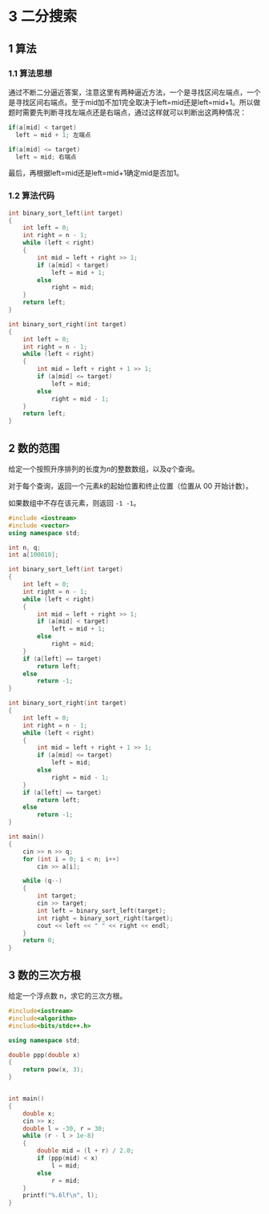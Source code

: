 # 3 二分搜索

## 1 算法

### 1.1 算法思想

通过不断二分逼近答案，注意这里有两种逼近方法，一个是寻找区间左端点，一个是寻找区间右端点。至于mid加不加1完全取决于left=mid还是left=mid+1。所以做题时需要先判断寻找左端点还是右端点，通过这样就可以判断出这两种情况：

```c++
if(a[mid] < target)
  left = mid + 1; 左端点
```

```c
if(a[mid] <= target)
  left = mid; 右端点
```

最后，再根据left=mid还是left=mid+1确定mid是否加1。

### 1.2 算法代码

```c++
int binary_sort_left(int target)
{
    int left = 0;
    int right = n - 1;
    while (left < right)
    {
        int mid = left + right >> 1;
        if (a[mid] < target)
            left = mid + 1;
        else
            right = mid;
    }
    return left;
}

int binary_sort_right(int target)
{
    int left = 0;
    int right = n - 1;
    while (left < right)
    {
        int mid = left + right + 1 >> 1;
        if (a[mid] <= target)
            left = mid;
        else
            right = mid - 1;
    }
    return left;
}
```

## 2 数的范围

给定一个按照升序排列的长度为$n$的整数数组，以及$q$个查询。

对于每个查询，返回一个元素$k$的起始位置和终止位置（位置从 00 开始计数）。

如果数组中不存在该元素，则返回 `-1 -1`。

```c++
#include <iostream>
#include <vector>
using namespace std;

int n, q;
int a[100010];

int binary_sort_left(int target)
{
    int left = 0;
    int right = n - 1;
    while (left < right)
    {
        int mid = left + right >> 1;
        if (a[mid] < target)
            left = mid + 1;
        else
            right = mid;
    }
    if (a[left] == target)
        return left;
    else
        return -1;
}

int binary_sort_right(int target)
{
    int left = 0;
    int right = n - 1;
    while (left < right)
    {
        int mid = left + right + 1 >> 1;
        if (a[mid] <= target)
            left = mid;
        else
            right = mid - 1;
    }
    if (a[left] == target)
        return left;
    else
        return -1;
}

int main()
{
    cin >> n >> q;
    for (int i = 0; i < n; i++)
        cin >> a[i];

    while (q--)
    {
        int target;
        cin >> target;
        int left = binary_sort_left(target);
        int right = binary_sort_right(target);
        cout << left << " " << right << endl;
    }
    return 0;
}

```

## 3 数的三次方根

给定一个浮点数 n，求它的三次方根。

```c++
#include<iostream>
#include<algorithm>
#include<bits/stdc++.h>

using namespace std;

double ppp(double x)
{
    return pow(x, 3);
}


int main()
{
    double x;
    cin >> x;
    double l = -30, r = 30;
    while (r - l > 1e-8)
    {
        double mid = (l + r) / 2.0;
        if (ppp(mid) < x)
            l = mid;
        else
            r = mid;
    }
    printf("%.6lf\n", l);
}
```
